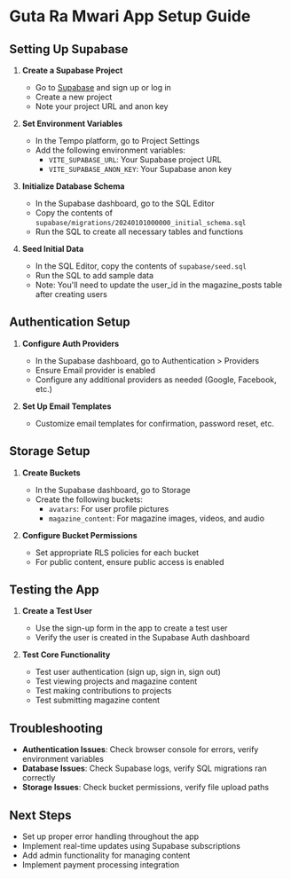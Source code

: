 # Guta Ra Mwari App Setup Guide

## Setting Up Supabase

1. **Create a Supabase Project**
   - Go to [Supabase](https://supabase.com/) and sign up or log in
   - Create a new project
   - Note your project URL and anon key

2. **Set Environment Variables**
   - In the Tempo platform, go to Project Settings
   - Add the following environment variables:
     - `VITE_SUPABASE_URL`: Your Supabase project URL
     - `VITE_SUPABASE_ANON_KEY`: Your Supabase anon key

3. **Initialize Database Schema**
   - In the Supabase dashboard, go to the SQL Editor
   - Copy the contents of `supabase/migrations/20240101000000_initial_schema.sql`
   - Run the SQL to create all necessary tables and functions

4. **Seed Initial Data**
   - In the SQL Editor, copy the contents of `supabase/seed.sql`
   - Run the SQL to add sample data
   - Note: You'll need to update the user_id in the magazine_posts table after creating users

## Authentication Setup

1. **Configure Auth Providers**
   - In the Supabase dashboard, go to Authentication > Providers
   - Ensure Email provider is enabled
   - Configure any additional providers as needed (Google, Facebook, etc.)

2. **Set Up Email Templates**
   - Customize email templates for confirmation, password reset, etc.

## Storage Setup

1. **Create Buckets**
   - In the Supabase dashboard, go to Storage
   - Create the following buckets:
     - `avatars`: For user profile pictures
     - `magazine_content`: For magazine images, videos, and audio

2. **Configure Bucket Permissions**
   - Set appropriate RLS policies for each bucket
   - For public content, ensure public access is enabled

## Testing the App

1. **Create a Test User**
   - Use the sign-up form in the app to create a test user
   - Verify the user is created in the Supabase Auth dashboard

2. **Test Core Functionality**
   - Test user authentication (sign up, sign in, sign out)
   - Test viewing projects and magazine content
   - Test making contributions to projects
   - Test submitting magazine content

## Troubleshooting

- **Authentication Issues**: Check browser console for errors, verify environment variables
- **Database Issues**: Check Supabase logs, verify SQL migrations ran correctly
- **Storage Issues**: Check bucket permissions, verify file upload paths

## Next Steps

- Set up proper error handling throughout the app
- Implement real-time updates using Supabase subscriptions
- Add admin functionality for managing content
- Implement payment processing integration
